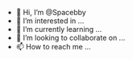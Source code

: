 - 👋 Hi, I’m @Spacebby
- 👀 I’m interested in ...
- 🌱 I’m currently learning ...
- 💞️ I’m looking to collaborate on ...
- 📫 How to reach me ...

<!---
Spacebby/Spacebby is a ✨ special ✨ repository because its `README.md` (this file) appears on your GitHub profile.
You can click the Preview link to take a look at your changes.
--->
